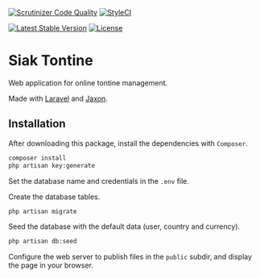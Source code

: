 [![Scrutinizer Code Quality](https://scrutinizer-ci.com/g/lagdo/tontine/badges/quality-score.png?b=main)](https://scrutinizer-ci.com/g/lagdo/tontine/?branch=main)
[![StyleCI](https://github.styleci.io/repos/500135711/shield?branch=main)](https://github.styleci.io/repos/500135711?branch=main)

[![Latest Stable Version](https://poser.pugx.org/lagdo/tontine/v/stable)](https://packagist.org/packages/lagdo/tontine)
[![License](https://poser.pugx.org/lagdo/tontine/license)](https://packagist.org/packages/lagdo/tontine)

Siak Tontine
============

Web application for online tontine management.

Made with [Laravel](https://laravel.com) and [Jaxon](https://www.jaxon-php.org).

Installation
------------

After downloading this package, install the dependencies with `Composer`.

```bash
composer install
php artisan key:generate
```

Set the database name and credentials in the `.env` file.

Create the database tables.

```bash
php artisan migrate
```

Seed the database with the default data (user, country and currency).

```bash
php artisan db:seed
```

Configure the web server to publish files in the `public` subdir, and display the page in your browser.
